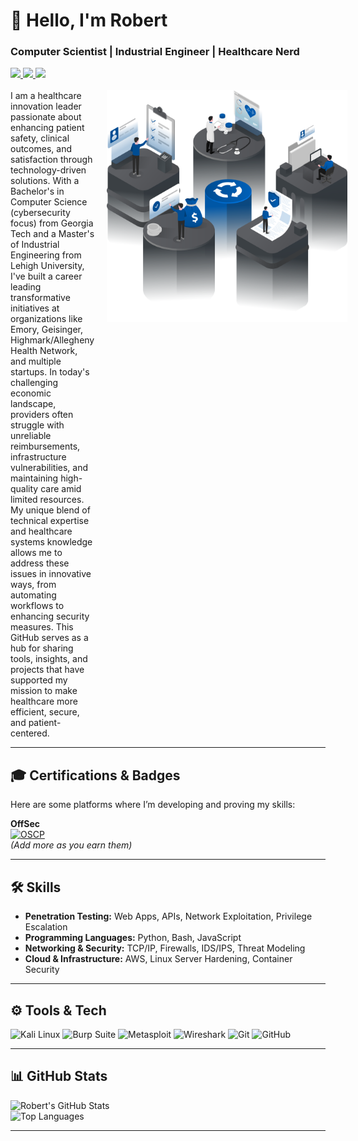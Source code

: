 <h1 align="left">👋 Hello, I'm Robert</h1>
<h3 align="left">Computer Scientist | Industrial Engineer | Healthcare Nerd</h3>

<div align="left"> 
  <a href="mailto:robert@example.com" target="_blank">
    <img src="https://img.shields.io/badge/Email-D14836?style=for-the-badge&logo=gmail&logoColor=white" />
  </a> 
  <a href="https://www.linkedin.com/in/robertjrodgers/" target="_blank">
    <img src="https://img.shields.io/badge/LinkedIn-0077B5?style=for-the-badge&logo=linkedin&logoColor=white" />
  </a>
  <a href="https://github.com/robertjrodgers" target="_blank">
    <img src="https://img.shields.io/badge/GitHub-181717?style=for-the-badge&logo=github&logoColor=white" />
  </a>
</div>

<br> 

<div style="display: flex; align-items: flex-start; gap: 20px;">
    <div style="flex: 1; text-align: left;">
        I am a healthcare innovation leader passionate about enhancing patient safety, clinical outcomes, and satisfaction through technology-driven solutions. With a Bachelor's in Computer Science (cybersecurity focus) from Georgia Tech and a Master's of Industrial Engineering from Lehigh University, I've built a career leading transformative initiatives at organizations like Emory, Geisinger, Highmark/Allegheny Health Network, and multiple startups.
        In today's challenging economic landscape, providers often struggle with unreliable reimbursements, infrastructure vulnerabilities, and maintaining high-quality care amid limited resources. My unique blend of technical expertise and healthcare systems knowledge allows me to address these issues in innovative ways, from automating workflows to enhancing security measures. This GitHub serves as a hub for sharing tools, insights, and projects that have supported my mission to make healthcare more efficient, secure, and patient-centered.
    </div>
    <div style="flex: 0 0 auto; text-align: center;">
        <img src="images/1.png" alt="Image1" width="385.1" height="370.9">
    </div>
</div>


---

<h2 align="left">🎓 Certifications & Badges</h2>

Here are some platforms where I’m developing and proving my skills:  

**OffSec**  
[![OSCP](https://img.shields.io/badge/OSCP-OffSec-red?style=for-the-badge&logo=offensive-security&logoColor=white)](https://www.offsec.com/)  
*(Add more as you earn them)*  

<!--- **Hack The Box**  
[![HTB Badge](https://www.hackthebox.com/badge/image/12345)](https://app.hackthebox.com/profile/12345)  
*(Replace `12345` with your actual HTB ID — this badge updates automatically)*  --->

---

<h2 align="left">🛠 Skills</h2>

- **Penetration Testing:** Web Apps, APIs, Network Exploitation, Privilege Escalation  
- **Programming Languages:** Python, Bash, JavaScript  
- **Networking & Security:** TCP/IP, Firewalls, IDS/IPS, Threat Modeling  
- **Cloud & Infrastructure:** AWS, Linux Server Hardening, Container Security  

---

<h2 align="left">⚙️ Tools & Tech</h2>

![Kali Linux](https://img.shields.io/badge/Kali_Linux-557C94?style=for-the-badge&logo=kalilinux&logoColor=white)
![Burp Suite](https://img.shields.io/badge/Burp_Suite-FC7303?style=for-the-badge&logo=burp&logoColor=white)
![Metasploit](https://img.shields.io/badge/Metasploit-3C3C3D?style=for-the-badge&logo=metasploit&logoColor=white)
![Wireshark](https://img.shields.io/badge/Wireshark-1679A7?style=for-the-badge&logo=wireshark&logoColor=white)
![Git](https://img.shields.io/badge/git-%23F05033.svg?style=for-the-badge&logo=git&logoColor=white)
![GitHub](https://img.shields.io/badge/github-%23121011.svg?style=for-the-badge&logo=github&logoColor=white)

---

<h2 align="left">📊 GitHub Stats</h2>

![Robert's GitHub Stats](https://github-readme-stats.vercel.app/api?username=robertjrodgers&show_icons=true&theme=radical)  
![Top Languages](https://github-readme-stats.vercel.app/api/top-langs/?username=robertjrodgers&show_icons=true&theme=radical)

---
